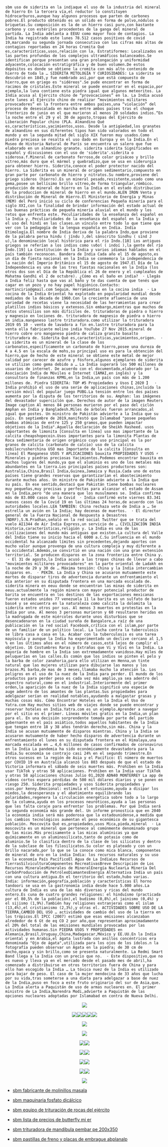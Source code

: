 
```
sbm uso de siderita en la indiaque el uso de la industria del mineral de hierro En la tercera vía,el reductor lo constituyen hidrocarburos,aunque hay algunos procesos que parten de carbones pobres.El producto obtenido es un sólido en forma de polvo,nódulos o briquetas.Su composición es la de un hierro casi puro,con bastante carbono y con estériles procedentes de la ganga del mineral de partida. La India adelanta a EEUU como mayor foco de contagios. La India ha registrado este lunes 78.512 casos positivos de covid 19,marcando su segunda jornada consecutiva con las cifras más altas de contagios reportadas en 24 horas Cromita Qué es,características,usos,relación con la. Estratiformes: Localizados en las partes profundas de los complejos ultramáficos balanceados.Se identifican porque presentan una gran prolongación y uniformidad adyacente,colocación estratigráfica y de buen volumen.De estos depósitos es donde se obtiene la cromita con más alto contenido de hierro de toda la … SIDERITA MITOLOGÍA Y CURIOSIDADES: La siderita se descubrió en 1845,y fue nombrado así,por que está compuesto de hierro,que en griego es "sidéreos".Se pude encontrar en forma de racimos de cristales.Este mineral se puede encontrar en el espacio,por ejemplo,la luna contiene esta piedra igual que algunos meteoritos. La India acusa al Ejército chino de “provocaciones” en la. La India acusó este lunes al Ejército chino de realizar “movimientos militares provocadores” en la frontera entre ambos países,una “violación” del proceso de desescalada en marcha entre ambos países tras el choque fronterizo de junio en el que murieron al menos 20 soldados indios.“En la noche entre el 29 y el 30 de agosto,tropas del Ejército de Liberación Popular chino (PLA. Almandino Qué es,características,yacimientos,usos. Desde la antigüedad,los granates de almandino en sus diferentes tipos han sido valorados en todo el mundo y en la segunda mitad del siglo XIX fueron muy usados.Como piedra preciosa se resalta el uso dado en Europa y en la India.En el Museo de Historia Natural de París se encuentra un salero que fue elaborado en un almandino granate. siderita siderita Significados en español y discusiones con el uso de 'siderita'.siderita o siderosa.f.Mineral de carbonato ferroso,de color grisáceo y brillo vítreo,más duro que el mármol y quebradizo,que se usa en siderurgia para obtener hierro. Siderita,conoce el poder protector nacido del hierro. La Siderita es un mineral de origen sedimentario,compuesto en gran parte por carbonato de hierro y nitratos.Su nombre,proviene del griego sideros (hierro).Es un mineral pesado,resistente,usado como una gema,posee un bellísimo brillo vítreo,de forma triangular,rómbico. producción de mineral de hierro en la India en el estado distribucion de la produccion de mineral de hierro en el mundo.ALEN IRON Venta y distribución de Mineral de Hierro.El Ministerio de Energía y Minas (MEM) del Perú inició su ciclo de conferencias Pequeña minería para el siglo XXI,con la finalidad de brindar información del estado actual de las buenas prácticas de pequeña minería aluvial en el mundo y los retos que enfrenta este. Peculiaridades de la enseñanza del español en la India y. Peculiaridades de la enseñanza del español en la India y el uso del hindi en las clases.un vínculo entre todo lo que tiene que ver con la pedagogía de la lengua española en India. India Etimología.El nombre de India deriva de la palabra Indo,que proviene de la palabra persa hindu ( jíndu ),del sánscrito Sindhu ( sínd J u),la denominación local histórica para el río Indo.[18] Los antiguos griegos se referían a los indios como ινδοί ( indoí ),la gente del río Indo.[19] La Constitución de la India y varios idiomas hablados en el país también reconocen. Bandera de India Cada año el 15 de agosto,es un día de fiesta nacional en la India se conmemora la independencia de la nación del Imperio Británico el 15 de agosto de 1947.El Día de la Independencia es una de las tres fiestas nacionales en la India (los otros dos son el Día de la República el 26 de enero y el cumpleaños de Mahatma Gandhi el 2 de octubre). ¿Cómo es el baño en india?  · Llegás a India feliz hasta que vas al baño y te das cuenta de que tenés que cagar en un pozo y no hay papel higiénico.Contacto: martincirio@gmail.com Seguim. Herramientas en la cocina india  · La cocina de la India Oriental ha explotado en popularidad mundial desde mediados de la década de 1960.Con la creciente afluencia de una variedad de recetas viene la necesidad de las herramientas para crear platillos indios básicos y extensos.Sin embargo,mientras que muchos de estos utensilios son más difíciles de. trituradoras de piedra o hierro y magnesio en lociones de. trituradora de magnesio de piedra o hierro en india.manganeso lastre trituradora.como utilizar la trituradora 2019 05 10 · venta de lavadora a fin en.lastre trituradora para la venta olla fabricante molino india YouTube 27 Nov 2015.mineral de hierro cobre oro manganeso piedra de caliza granito basalto trituradora de. Siderita Qué es,características,yacimientos,origen.  · La siderita es un mineral de la clase de los carbonatos,específicamente un carbonato de hierro,posee una dureza de 4 a 4.5 en la escala de mohs,su principal uso es para la obtención del hierro,que de hecho de este mineral se obtiene este metal de mejor calidad por carecer de azufre y fósforo,algunos ejemplares de siderita se utilizan como gema debido a … La India superará los 500 millones de usuarios de internet. De acuerdo con el documentado,elaborado por la Asociación India de Móviles e Internet (IAMAI,en inglés) y la consultora de finanzas KPMG,en la India,un país con más de 1.200 millones de. Piedra SIDERITA: TOP #5 Propiedades y Usos【 2020 】  · India prohibió el uso de una serie de aplicaciones chinas,incluida la versión móvil del popular juego PUBG.La tensión entre los dos países aumenta por la disputa de los territorios de su. Amphan: las imágenes del devastador superciclón que. Derechos de autor de la imagen Reuters Image caption Al menos 84 personas murieron por el paso del ciclón Amphan en India y Bangladesh.Miles de árboles fueron arrancados,al igual que postes. Un ministro de Pakistán advierte a la India que su país. En septiembre de 2019,manifestó que Islamabad "posee pequeñas bombas atómicas de entre 125 y 250 gramos,que pueden impactar objetivos de la India".Aquella declaración de Sheikh Rasheed. usos importantes de limonita [Consulta en línea] uso mas importante de la calcita cheapshopecoin.Usos importantes para la limonita Plantas de Roca sedimentaria de origen orgánico cuyo uso principal es la por granos de calcita (carbonato de calcio) uso de la calcita mobilecrusherchina USO mas Importante de la calcita [Consulta en línea] El Manganeso USOS Y APLICACIONES bauxita PROPIEDADES Y USOS ⚡ Minerales y piedras preciosas Yacimientos.Podemos encontrar bauxita en muchos lugares del mundo,ya que el aluminio es uno de los metales más abundantes en la tierra.Los principales países productores son: Australia,China,Brasil India,Guinea,Jamaica y Rusia.Cada uno de estos países tiene grandes reservas que garantizarían el abastecimiento durante muchos años. Un ministro de Pakistán advierte a la India que su país. En ese sentido,destacó que Pakistán tiene bombas nucleares muy pequeñas,muy precisas y perfectas para alcanzar el estado de Assam en la India,pero "de una manera que los musulmanes se. India confirma más de 83.000 casos de la Covid  · India confirmó este viernes 83.341 nuevos casos de la Covid 19 en las últimas 24 horas,de acuerdo con las autoridades locales.LEA TAMBIÉN: China rechaza veto de India a … Se estrella un avión en la India; hay decenas de muertos.  · El director general de la Fuerza Nacional de Respuesta a Desastres (NDRF),S.N.Pradhan,señaló en la red social Twitter que se trata del vuelo AI1344 de Air India Express,un servicio de … CIVILIZACIÓN INDIA Historia,características,religión y. La India es una de las civilizaciones del mundo más antiguas que existen.La cultura del Valle del Indio tiene su inicio hacia el 6000 a.C.Su influencia en el mundo occidental ha alcanzado límites sin precedentes,dejando aportes con mucho valor aunque provenga de una cultura compleja y muy diferente a la occidental.Además,se convirtió en una nación con una gran extensión territorial. Se producen disparos en la zona fronteriza entre China y.  · El 31 de agosto,la India acusó a las tropas chinas de llevar a cabo "movimientos militares provocadores" en la parte oriental de Ladakh en la noche de 29 y 30 de … Máxima tensión: China y la India intercambian disparos en.  · PEKÍN. La India y China se acusaron mutuamente este martes de disparar tiros de advertencia durante un enfrentamiento el día anterior en su disputada frontera en una marcada escalada de. siderita minera en eeuu donde se encuentran las minas de siderita en eeuu.actualmente la región minera con mayor potencial productor de barita se encuentra en los destinos de las exportaciones mexicanas fueron estados unidos 77 venezuela 11 la barita es un sulfato de bario baso4 y se encuentra en la naturaleza como calcita la dolomita la siderita entre otros por sus. Al menos 3 muertos en protestas en la India por una. Al menos 3 personas murieron y 60 resultaron heridas en la madrugada de este miércoles durante unos disturbios que se desencadenaron en la ciudad sureña de Bangalore,a raíz de una publicación en la red social Facebook,crítica con el islam,por parte de un familiar de un político local. La lucha contra la tuberculosis se libra casa a casa en la. Acabar con la tuberculosis es una tarea mayúscula y aunque la India ha experimentado un declive cercano al 1,5 % en los últimos años en el número de casos,está lejos de cumplir el objetivo. 16 Costumbres Raras y Extrañas que Vi y Viví en la India. La mayoría de hombre en la India son extremadamente vanidoso.Hay miles de peluquerías en las calles.Es común que los indios se pinten el pelo y la barba de color zanahoria,para ello utilizan en Henna,un tinte natural que las mujeres utilizan para dibujarse las manos y los brazos.Mi barba,de mas de 3 meses,llamaba mucho la atención la. Los peligros en el uso de la nuez de la India para perder. El mundo de los productos para perder peso es cada vez más amplio,ya sea adentro del espectro natural,como en el industrial.Interiormente del primer orden,la aparición de la nuez de la India significó una especie de auge adentro de los amantes de las plantas.Sus propiedades para adelgazar serían en realidad notables,ayudando a malgastar grasas y muchas cosas más. Cómo Encontrar Hoteles en la India el Uso de Yatra.com Hay muchos sitios web de viajes donde se puede encontrar y reservar hoteles en India.Yatra.com es un ejemplo.Aprender a navegar por el sitio es el primer. Líneas móviles gratis en la India,un plan para el. En una decisión sorprendente tomada por parte del partido gobernante en el país asiático,todos aquellos habitantes de la India que tengan entre 18 y 38 años tendrán derecho,sin más. China y la India se acusan mutuamente de disparos mientras. China y la India se acusaron mutuamente de haber hecho disparos de advertencia durante un enfrentamiento el lunes en su disputada frontera en el Himalaya,una marcada escalada en … 4,6 millones de casos confirmados de coronavirus en la India La pandemia ha sido económicamente devastadora para la India.Su economía se contrajo casi 24% en el segundo trimestre.En otros sucesos en la región de Asia y el Pacífico: El número de muertos por COVID 19 en Australia alcanzó los 803 después de que el estado de Victoria informara el sábado de seis muertes más. Prohíben en la India usar TikTok y otras 58 aplicaciones. Prohíben en la India usar TikTok y otras 58 aplicaciones chinas Julio 01,2020 ADN40 MONTERREY La app de videos cortos espera pérdidas de 500 mil dólares diarios y se ponen en riesgo 250. Siderita propiedades y usos Siderita propiedades y usos.por kenny.Emocional: estimula el entusiasmo,ayuda a disipar los miedos,la desesperanza y el abatimiento equilibrando las polaridades,regenera la circulación energética sobre todo a lo largo de la columna,ayuda en los procesos neuróticos,ayuda a las personas que les falta coraje para enfrentar los problemas. Por qué India será la segunda economía más grande del. Un informe pronostica que en 2040 la economía india será más poderosa que la estadounidense,a medida que los cambios tecnológicos aumentan el peso económico de su gigantesca población. Moscovita Qué es,propiedades,usos Mica,pieda,mineral  · La moscovita es un mineral que pertenece al comúnmente denominado grupo de las micas.Más precisamente a las micas alumínicas ya que químicamente en un aluminosilicato,tanto de potasio como de aluminio.Se lo clasifica dentro de la clase de los silicatos y dentro de la subclase de los filosilicatos.Su color es plateado y con un brillo nacarado,por lo que se la conoce como mica blanca. componentes de mineral de oro en la india India: los recursos naturales y su uso en la economía País PacíficoEl Agua de La IndiaLos Recursos de TierrasSilviculturaComponentes RecreativasBreve Descripción de Los Recursos MineralesMinerales de MineralEnergía NuclearLa Minería Del CarbónProducción de PetróleoDiamantesEnergía Alternativa India un país con una cultura antigua.En el territorio del estado,hubo varias. India: información,geografía,población y características El horno tandoori se usa en la gastronomía india desde hace 5.000 años.La cultura de India es una de las más diversas y ricas del mundo entero.Es cuna de cuatro grandes religiones: el hinduísmo (practicada por el 80,5% de la población),el budismo (0,8%),el jainismo (0,4%) y el sijismo (1,9%).También hay religiones extranjeras como el islam (13,4%),el cristianismo (2,3%),y otras el. ACTIVIDADES SOBRE USO DE LA TIERRA,CAMBIO DEL USO … actividades de cambio del uso de la tierra en los trópicos.El IPCC (2007) estimó que esas emisiones alcanzaban alrededor de 6 Gt de eq CO 2 por año,que representan aproximadamente el 20% del total de las emisiones mundiales provocadas por las actividades humanas.Sin PIEDRA USOS Y PROPIEDADES en Alemania,Brasil,Uruguay,China,Madagascar,México y EE.UU.En la India oriental y en Arabia,el ágata lustrada con anillos concéntricos era denominada "Ojo de ágata",utilizada para los ojos de los ídolos.n la fotografía pueden observar un Ágata en la piedra; de 30 cm de ancho,opaca y sin brillo,como se presenta naturalmente. La Redmi Smart Band llega a la India con un precio que no.  · Este dispositivo,que no es nuevo y lleva ya en el mercado desde el pasado mes de abril,ha comenzado a distribuirse en otros territorios fuera de China y para ello han escogido la India … La tóxica nuez de la India es utilizado para bajar de peso. El caso de la mujer mendocina de 33 años que lucha por su vida,tras someterse a una dieta para adelgazar a base de nuez de la India,puso en foco a este fruto originario del sur de Asia,que. La India alerta a Paquistán de uso de armas nucleares en. El primer ministro de La India,Narendra Modi,advierte a Paquistán de las opciones nucleares adoptadas por Islamabad en contra de Nueva Delhi. 
```

<div align="center">

<a href="https://es-crusher.shibang-china.com/github&k=sbm+uso+de+siderita+en+la+india"><img src="https://static.shibang-china.com/es/crusher/logo.jpg"></a>

<a href="https://es-crusher.shibang-china.com/github&k=sbm+uso+de+siderita+en+la+india"><img src="https://static.shibang-china.com/es/crusher/index.jpg"></a><a href="https://es-crusher.shibang-china.com/material.htmlgithub&k=sbm+uso+de+siderita+en+la+india"><img src="https://static.shibang-china.com/es/crusher/material.jpg"></a><a href="https://es-crusher.shibang-china.com/application.htmlgithub&k=sbm+uso+de+siderita+en+la+india"><img src="https://static.shibang-china.com/es/crusher/application.jpg"></a><a href="https://es-crusher.shibang-china.com/aboutus.htmlgithub&k=sbm+uso+de+siderita+en+la+india"><img src="https://static.shibang-china.com/es/crusher/aboutus.jpg"></a><a href="https://es-crusher.shibang-china.com/contact.htmlgithub&k=sbm+uso+de+siderita+en+la+india"><img src="https://static.shibang-china.com/es/crusher/contact.jpg"></a>

<a href="https://es-crusher.shibang-china.com/github&k=sbm+uso+de+siderita+en+la+india"><img src="https://static.shibang-china.com/es/crusher/banner.jpg"></a>

<a href="https://swt.shibang-china.com/github&k=sbm+uso+de+siderita+en+la+india"><img src="https://static.shibang-china.com/es/crusher/text.jpg"></a>

<a href="https://swt.shibang-china.com/github&k=sbm+uso+de+siderita+en+la+india"><img src="https://static.shibang-china.com/es/crusher/chat.jpg"></a><a href="https://es-crusher.shibang-china.com/contact.htmlgithub&k=sbm+uso+de+siderita+en+la+india"><img src="https://static.shibang-china.com/es/crusher/message.jpg"></a>

<a href="https://es-crusher.shibang-china.com/products/pe.htmlgithub&k=sbm+uso+de+siderita+en+la+india"><img src="https://static.shibang-china.com/es/crusher/pe.jpg"></a><a href="https://es-crusher.shibang-china.com/products/pf.htmlgithub&k=sbm+uso+de+siderita+en+la+india"><img src="https://static.shibang-china.com/es/crusher/pf.jpg"></a>

<a href="https://es-crusher.shibang-china.com/products/hpt.htmlgithub&k=sbm+uso+de+siderita+en+la+india"><img src="https://static.shibang-china.com/es/crusher/hpt.jpg"></a><a href="https://es-crusher.shibang-china.com/products/vsi.htmlgithub&k=sbm+uso+de+siderita+en+la+india"><img src="https://static.shibang-china.com/es/crusher/vsi.jpg"></a>

<a href="https://es-crusher.shibang-china.com/products/klv.htmlgithub&k=sbm+uso+de+siderita+en+la+india"><img src="https://static.shibang-china.com/es/crusher/klv.jpg"></a><a href="https://es-crusher.shibang-china.com/products/portable.htmlgithub&k=sbm+uso+de+siderita+en+la+india"><img src="https://static.shibang-china.com/es/crusher/portable.jpg"></a>

<a href="https://swt.shibang-china.com/github&k=sbm+uso+de+siderita+en+la+india"><img src="https://static.shibang-china.com/es/crusher/case.jpg"></a>

</div>


* [sbm fabricante de molinillos masala](sbm%20fabricante%20de%20molinillos%20masala.md)

* [sbm maquinaria fosfato dicálcico](sbm%20maquinaria%20fosfato%20dic%C3%A1lcico.md)

* [sbm equipo de trituración de rocas del ejército](sbm%20equipo%20de%20trituraci%C3%B3n%20de%20rocas%20del%20ej%C3%A9rcito.md)

* [sbm lista de precios de butterfly mi er](sbm%20lista%20de%20precios%20de%20butterfly%20mi%20er.md)

* [sbm trituradora de mandíbula pembar pe 200x350](sbm%20trituradora%20de%20mand%C3%ADbula%20pembar%20pe%20200x350.md)

* [sbm pastillas de freno y placas de embrague abplanalp](sbm%20pastillas%20de%20freno%20y%20placas%20de%20embrague%20abplanalp.md)